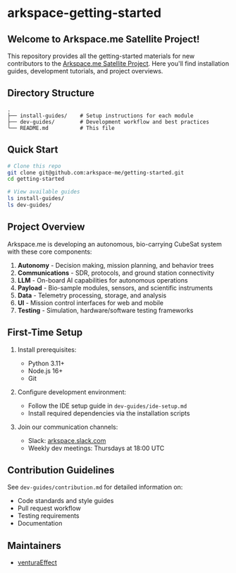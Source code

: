 # arkspace-getting-started

## Welcome to Arkspace.me Satellite Project!

This repository provides all the getting-started materials for new contributors to the [Arkspace.me Satellite Project](https://arkspace.me). Here you'll find installation guides, development tutorials, and project overviews.

## Directory Structure

```
.
├── install-guides/    # Setup instructions for each module
├── dev-guides/        # Development workflow and best practices
└── README.md          # This file
```

## Quick Start

```bash
# Clone this repo
git clone git@github.com:arkspace-me/getting-started.git
cd getting-started

# View available guides
ls install-guides/
ls dev-guides/
```

## Project Overview

Arkspace.me is developing an autonomous, bio-carrying CubeSat system with these core components:

1. **Autonomy** - Decision making, mission planning, and behavior trees
2. **Communications** - SDR, protocols, and ground station connectivity
3. **LLM** - On-board AI capabilities for autonomous operations
4. **Payload** - Bio-sample modules, sensors, and scientific instruments
5. **Data** - Telemetry processing, storage, and analysis
6. **UI** - Mission control interfaces for web and mobile
7. **Testing** - Simulation, hardware/software testing frameworks

## First-Time Setup

1. Install prerequisites:
   - Python 3.11+
   - Node.js 16+
   - Git

2. Configure development environment:
   - Follow the IDE setup guide in `dev-guides/ide-setup.md`
   - Install required dependencies via the installation scripts

3. Join our communication channels:
   - Slack: [arkspace.slack.com](https://arkspace.slack.com)
   - Weekly dev meetings: Thursdays at 18:00 UTC

## Contribution Guidelines

See `dev-guides/contribution.md` for detailed information on:
- Code standards and style guides
- Pull request workflow
- Testing requirements
- Documentation

## Maintainers

- [venturaEffect](https://github.com/venturaEffect)